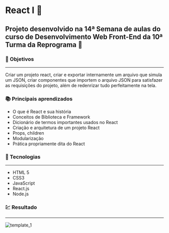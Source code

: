 # React I :tada:
## Projeto desenvolvido na 14ª Semana de aulas do curso de Desenvolvimento Web Front-End da 10ª Turma da Reprograma :purple_heart:

### :dart: Objetivos 
---

Criar um projeto react, criar e exportar internamente um arquivo que simula um JSON, criar componentes que importem o arquivo JSON para satisfazer as requisições do projeto, além de redenrizar tudo perfeitamente na tela.


### :books: Principais aprendizados

* O que é React e sua história
* Conceitos de Biblioteca e Framework
* Dicionário de termos importantes usados no React
* Criação e arquitetura de um projeto React 
* Props, children
* Modularização
* Prática propriamente dita do React

### :wrench: Tecnologias 
---

- HTML 5
- CSS3
- JavaScript
- React.js
- Node.js


### :chart: Resultado
---

![template_1](./src/assets/img/tela_final)


